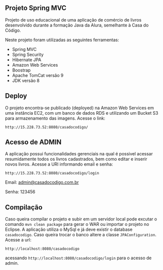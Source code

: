 ## Projeto Spring MVC

Projeto de uso educacional de uma aplicação de comércio de livros desenvolvido durante a formação Java da Alura, semelhante à Casa do Código.

Neste projeto foram utilizadas as seguintes ferramentas:

* Spring MVC
* Spring Security
* Hibernate JPA
* Amazon Web Services
* Boostrap
* Apache TomCat versão 9
* JDK versão 8

## Deploy

O projeto encontra-se publicado (deployed) na Amazon Web Services em uma instância EC2, com um banco de dados RDS e utilizando um Bucket S3 para armazenamento das imagens. Acesse o link:

	http://15.228.73.52:8080/casadocodigo/

## Acesso de ADMIN

A aplicação possui funcionalidades gerenciais na qual é possivel acessar resumidamente todos os livros cadastrados, bem como editar e inserir novos livros. 
Acesse a URI informando email e senha:

	http://15.228.73.52:8080/casadocodigo/login

Email: admin@casadocodigo.com.br

Senha: 123456
  
## Compilação

Caso queira compilar o projeto e subir em um servidor local pode excutar o comando `mvn clean package` para gerar o WAR ou importar o projeto no Eclipse. 
A aplicação utiliza o MySql e já deve existir o database `casadocodigo`. Caso queira trocar o banco altere a classe `JPAConfiguration`. Acesse a url:

	http://localhost:8080/casadocodigo
  
acessando `http://localhost:8080/casadocodigo/login` para o acesso de admin.

